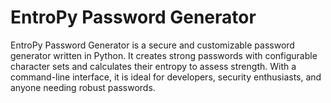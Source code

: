 # EntroPy Password Generator
EntroPy Password Generator is a secure and customizable password generator written in Python. It creates strong passwords with configurable character sets and calculates their entropy to assess strength. With a command-line interface, it is ideal for developers, security enthusiasts, and anyone needing robust passwords.
